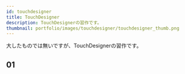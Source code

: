```yaml
---
id: touchdesigner
title: TouchDesigner
description: TouchDesignerの習作です。
thumbnail: portfolio/images/touchdesigner/touchdesigner_thumb.png
---
```


大したものでは無いですが、TouchDesignerの習作です。  


## 01

